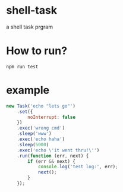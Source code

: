 # shell-task
a shell task prgram

# How to run?
`
npm run test
`

# example
``` javascript
new Task('echo "lets go"')
    .set({
        noInterrupt: false
    })
    .exec('wrong cmd')
    .sleep('www')
    .exec('echo haha')
    .sleep(5000)
    .exec('echo \'it went thru!\'')
    .run(function (err, next) {
        if (err && next) {
            console.log('test log:', err);
            next();
        }
    });
```

